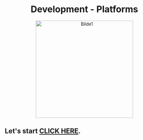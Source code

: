 <h1 align="center"> Development - Platforms</h1>

<p align="center">
<img width="308" alt="Bilde1" src="https://user-images.githubusercontent.com/91538702/216570340-b3eaaa49-0522-49a6-b2d4-aa9e91ea6125.png">
</p>

## Let's start [CLICK HERE](https://github.com/vanjama/development-platforms-ca/blob/DBaaS-case-study/example-case-study.md/).
